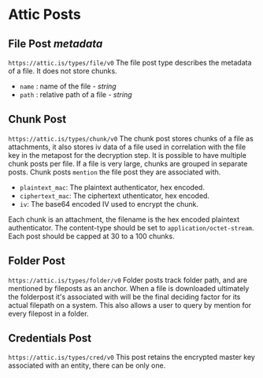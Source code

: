 # Attic Posts

## File Post *metadata*

`https://attic.is/types/file/v0`
The file post type describes the metadata of a file. It does not store chunks.
- `name` : name of the file - *string*
- `path` : relative path of a file - *string*
 

## Chunk Post

`https://attic.is/types/chunk/v0`
The chunk post stores chunks of a file as attachments, it also stores iv data of a file used in correlation with the 
file key in the metapost for the decryption step. It is possible to have multiple chunk posts per file. If a file is very
large, chunks are grouped in separate posts. Chunk posts `mention` the file post they are associated with.

- `plaintext_mac`: The plaintext authenticator, hex encoded.
- `ciphertext_mac`: The ciphertext uthenticator, hex encoded.
- `iv`: The base64 encoded IV used to encrypt the chunk.

Each chunk is an attachment, the filename is the hex encoded plaintext
authenticator. The content-type should be set to `application/octet-stream`.
Each post should be capped at 30 to a 100 chunks.

## Folder Post

`https://attic.is/types/folder/v0`
Folder posts track folder path, and are mentioned by fileposts as an anchor. When a file is downloaded ultimately the
folderpost it's associated with will be the final deciding factor for its actual filepath on a system. This also 
allows a user to query by mention for every filepost in a folder.

## Credentials Post

`https://attic.is/types/cred/v0`
This post retains the encrypted master key associated with an entity, there can be only one. 
